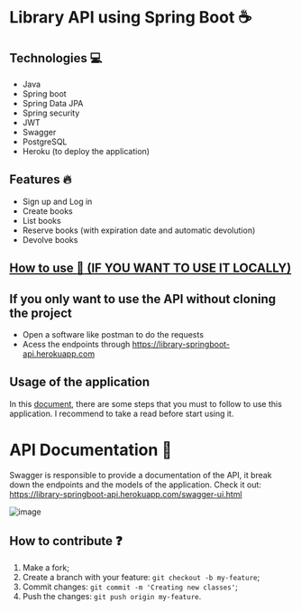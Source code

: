 # Library API using Spring Boot :coffee:



## Technologies :computer:

- Java
- Spring boot
- Spring Data JPA 
- Spring security 
- JWT
- Swagger 
- PostgreSQL
- Heroku (to deploy the application) 

## Features :fire: 

- Sign up and Log in
- Create books
- List books 
- Reserve books (with expiration date and automatic devolution) 
- Devolve books

## [How to use :wave: (IF YOU WANT TO USE IT LOCALLY)](how-to-use.md) 


## If you only want to use the API without cloning the project 

- Open a software like postman to do the requests
- Acess the endpoints through  https://library-springboot-api.herokuapp.com

## Usage of the application 

In this [document](usage.md), there are some steps that you must to follow to use this application. I recommend to take a read before
start using it.

# API Documentation :memo:

Swagger is responsible to provide a documentation of the API, it break down the endpoints and the models of the application.
Check it out:  https://library-springboot-api.herokuapp.com/swagger-ui.html

![image](https://user-images.githubusercontent.com/49681380/123425989-31f84980-d599-11eb-9c34-9bc656697e79.png)



## How to contribute :question:

1. Make a fork;
2. Create a branch with your feature: `git checkout -b my-feature`;
3. Commit changes: `git commit -m 'Creating new classes'`;
4. Push the changes: `git push origin my-feature`.






